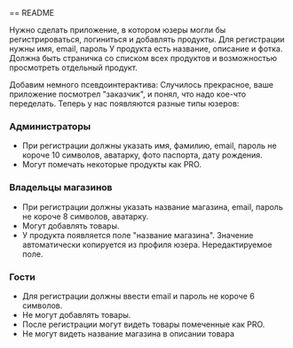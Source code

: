 == README

Нужно сделать приложение, в котором юзеры могли бы регистрироваться, логиниться и добавлять продукты.
Для регистрации нужны имя, email, пароль
У продукта есть название, описание и фотка.
Должна быть страничка со списком всех продуктов и возможностью просмотреть отдельный продукт.

Добавим немного псевдоинтерактива: Случилось прекрасное, ваше приложение посмотрел "заказчик", и понял, что надо кое-что переделать. Теперь у нас появляются разные типы юзеров:

### Администраторы
 * При регистрации должны указать имя, фамилию, email, пароль не короче 10 символов, аватарку, фото паспорта, дату рождения.
 * Могут помечать некоторые продукты как PRO.

### Владельцы магазинов
 * При регистрации должны указать название магазина, email, пароль не короче 8 символов, аватарку.
 * Могут добавлять товары.
 * У продукта появляется поле "название магазина". Значение автоматически копируется из профиля юзера. Нередактируемое поле.

### Гости
* Для регистрации должны ввести email и пароль не короче 6 символов.
* Не могут добавлять товары.
* После регистрации могут видеть товары помеченные как PRO.
* Не могут видеть название магазина в описании товара



